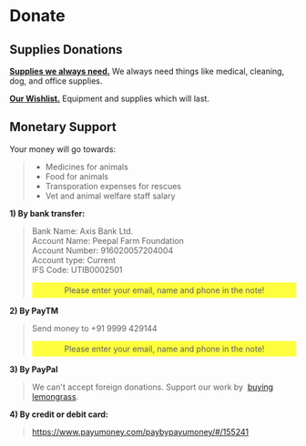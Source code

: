 Donate
=========

<!--
Apart from our regular expenses, we are currently fundraising for -
-------

* Monthly commitment for us to hire a vet
-->

Supplies Donations
----------
[**Supplies we always need.**]( ?p=supplies "supplies" ) We always need things like medical, cleaning, dog, and office supplies.

[**Our Wishlist.**]( ?p=wishlist "wishlist" ) Equipment and supplies which will last.

Monetary Support
----------
Your money will go towards:

> * Medicines for animals
> * Food for animals
> * Transporation expenses for rescues
> * Vet and animal welfare staff salary

**1) By bank transfer:**

> Bank Name: Axis Bank Ltd.<br/>
> Account Name: Peepal Farm Foundation<br/>
> Account Number: 916020057204004<br/>
> Account type: Current<br/>
> IFS Code: UTIB0002501<br/>
> <div style="background-color:rgba(255, 255, 0, .75); text-align:center; vertical-align: middle; padding:5px 0;">Please enter your email, name and phone in the note!</div>

**2) By PayTM**

> Send money to +91 9999 429144
> <div style="background-color:rgba(255, 255, 0, .75); text-align:center; vertical-align: middle; padding:5px 0;">Please enter your email, name and phone in the note!</div>



**3) By PayPal**

> We can't accept foreign donations. Support our work by  <a href='http://buckdrop.com/poetgk5' class='ej_ejc_ithkbx'>buying lemongrass</a>.

**4) By credit or debit card:**

> https://www.payumoney.com/paybypayumoney/#/155241
